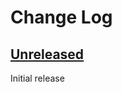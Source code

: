 # Change Log

## [Unreleased]

Initial release


[Unreleased]: https://github.com/cashapp/molecule/compare/000000...HEAD
